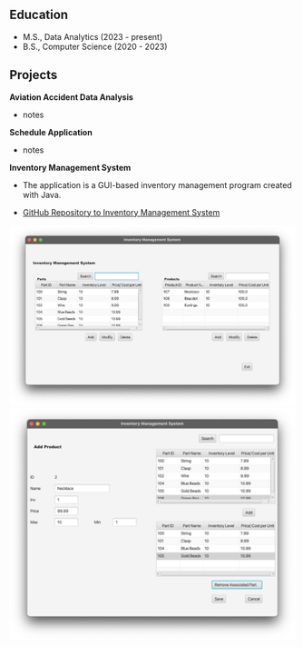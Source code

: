 ## Education 

- M.S., Data Analytics (2023 - present) 
- B.S., Computer Science (2020 - 2023) 

## Projects 
**Aviation Accident Data Analysis**
- notes

**Schedule Application**
- notes

**Inventory Management System**
- The application is a GUI-based inventory management program created with Java.
- <p class="view"><a href="https://github.com/bethdfuller/Inventory">GitHub Repository to Inventory Management System</a></p>
![Inventory1](/assets/InventoryImage1.png)
![Inventory2](/assets/InventoryImage2.png)

